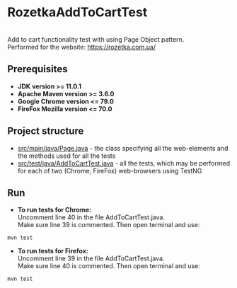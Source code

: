 # RozetkaAddToCartTest
<br>Add to cart functionality test with using Page Object pattern. </br>
Performed for the website: https://rozetka.com.ua/
## Prerequisites
* **JDK version >= 11.0.1**
* **Apache Maven version >= 3.6.0**
* **Google Chrome version <= 79.0**
* **FireFox Mozilla version <= 70.0**
## Project structure
* [src/main/java/Page.java](https://github.com/y-nochnyk/RozetkaAddToCartTest/blob/master/src/main/java/Page.java) - the class specifying all the web-elements and the methods used for all the tests
* [src/test/java/AddToCartTest.java](https://github.com/y-nochnyk/RozetkaAddToCartTest/blob/master/src/test/java/AddToCartTest.java) - all the tests, which may be performed for each of two (Chrome, FireFox) web-browsers using TestNG
## Run 
* **To run tests for Chrome:**
<br>Uncomment line 40 in the file AddToCartTest.java.
<br>Make sure line 39 is commented. Then open terminal and use: 
```
mvn test
```
* **To run tests for Firefox:**
<br>Uncomment line 39 in the file AddToCartTest.java.
<br>Make sure line 40 is commented. Then open terminal and use:
```
mvn test
```
